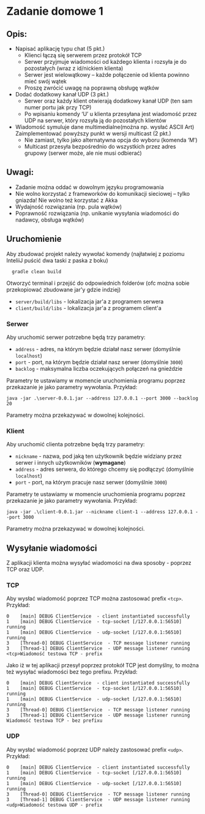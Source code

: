 # Zadanie domowe 1

## Opis:
* Napisać aplikację typu chat (5 pkt.)
  * Klienci łączą się serwerem przez protokół TCP
  * Serwer przyjmuje wiadomości od każdego klienta i rozsyła je do pozostałych (wraz z id/nickiem klienta)
  * Serwer jest wielowątkowy – każde połączenie od klienta powinno mieć swój wątek
  * Proszę zwrócić uwagę na poprawną obsługę wątków
* Dodać dodatkowy kanał UDP (3 pkt.) 
  * Serwer oraz każdy klient otwierają dodatkowy kanał UDP (ten sam numer portu jak przy TCP)
  * Po wpisaniu komendy ‘U’ u klienta przesyłana jest wiadomość przez UDP na serwer, który rozsyła ją do pozostałych klientów 
* Wiadomość symuluje dane multimedialne(można np. wysłać ASCII Art) Zaimplementować powyższy punkt w wersji multicast (2 pkt.)
  * Nie zamiast, tylko jako alternatywna opcja do wyboru (komenda ‘M’)
  * Multicast przesyła bezpośrednio do wszystkich przez adres grupowy (serwer może, ale nie musi odbierać)

## Uwagi:
* Zadanie można oddać w dowolnym języku programowania
* Nie wolno korzystać z frameworków do komunikacji sieciowej – tylko gniazda! Nie wolno też korzystać z Akka
* Wydajność rozwiązania (np. pula wątków)
* Poprawność rozwiązania (np. unikanie wysyłania wiadomości do nadawcy, obsługa wątków)

## Uruchomienie

Aby zbudować projekt należy wywołać komendy (najłatwiej z poziomu InteliiJ puścić dwa taski z paska z boku)
```
  gradle clean build
```

Otworzyć terminal i przejść do odpowiednich folderów (ofc można sobie przekopiować zbudowane jar'y gdzie indziej)
* `server/build/libs` - lokalizacja jar'a z programem serwera
* `client/build/libs` - lokalizacja jar'a z programem client'a

### Serwer
Aby uruchomić serwer potrzebne będą trzy parametry:
* `address` - adres, na którym będzie działał nasz serwer (domyślnie `localhost`)
* `port` - port, na którym będzie działał nasz serwer (domyślnie `3000`)
* `backlog` - maksymalna liczba oczekujących połączeń na gnieździe

Parametry te ustawiamy w momencie uruchomienia programu poprzez przekazanie je jako parametry wywołania.
Przykład:
```
java -jar .\server-0.0.1.jar --address 127.0.0.1 --port 3000 --backlog 20
```

Parametry można przekazywać w dowolnej kolejności.

### Klient
Aby uruchomić clienta potrzebne będą trzy parametry:
* `nickname` - nazwa, pod jaką ten użytkownik będzie widziany przez serwer i innych użytkowników (<b>wymagane</b>)
* `address` - adres serwera, do którego chcemy się podłączyć (domyślnie `localhost`)
* `port` - port, na którym pracuje nasz serwer (domyślnie `3000`)

Parametry te ustawiamy w momencie uruchomienia programu poprzez przekazanie je jako parametry wywołania.
Przykład:
```
java -jar .\client-0.0.1.jar --nickname client-1 --address 127.0.0.1 --port 3000
```

Parametry można przekazywać w dowolnej kolejności.

## Wysyłanie wiadomości
Z aplikacji klienta można wysyłać wiadomości na dwa sposoby - poprzez TCP oraz UDP.

### TCP
Aby wysłać wiadomość poprzez TCP można zastosować prefix `<tcp>`.
Przykład:
```
0    [main] DEBUG ClientService  - client instantiated successfully
1    [main] DEBUG ClientService  - tcp-socket [/127.0.0.1:56510] running
1    [main] DEBUG ClientService  - udp-socket [/127.0.0.1:56510] running
3    [Thread-0] DEBUG ClientService  - TCP message listener running     
3    [Thread-1] DEBUG ClientService  - UDP message listener running 
<tcp>Wiadomość testowa TCP - prefix
```

Jako iż w tej aplikacji przesył poprzez protokół TCP jest domyślny, to można też wysyłać wiadomości bez tego prefixu.
Przykład:
```
0    [main] DEBUG ClientService  - client instantiated successfully
1    [main] DEBUG ClientService  - tcp-socket [/127.0.0.1:56510] running
1    [main] DEBUG ClientService  - udp-socket [/127.0.0.1:56510] running
3    [Thread-0] DEBUG ClientService  - TCP message listener running     
3    [Thread-1] DEBUG ClientService  - UDP message listener running 
Wiadomość testowa TCP - bez prefixu
```

### UDP
Aby wysłać wiadomość poprzez UDP należy zastosować prefix `<udp>`.
Przykład:
```
0    [main] DEBUG ClientService  - client instantiated successfully
1    [main] DEBUG ClientService  - tcp-socket [/127.0.0.1:56510] running
1    [main] DEBUG ClientService  - udp-socket [/127.0.0.1:56510] running
3    [Thread-0] DEBUG ClientService  - TCP message listener running     
3    [Thread-1] DEBUG ClientService  - UDP message listener running 
<udp>Wiadomość testowa UDP - prefix
```